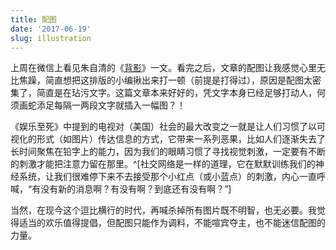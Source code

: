 ```yaml
---
title: 配图
date: '2017-06-19'
slug: illustration
---
```


上周在微信上看见朱自清的《[背影](http://mp.weixin.qq.com/s/JxeRrsx4gwbd8z1xZ7EOpg)》一文。看完之后，文章的配图让我感觉心里无比焦躁，简直想把这排版的小编揪出来打一顿（前提是打得过），原因是配图太密集了，简直是在玷污文字。这篇文章本来好好的，凭文字本身已经足够打动人，何须画蛇添足每隔一两段文字就插入一幅图？！

《娱乐至死》中提到的电视对（美国）社会的最大改变之一就是让人们习惯了以可视化的形式（如图片）传达信息的方式，它带来一系列恶果，比如人们逐渐失去了长时间聚焦在铅字上的能力，因为我们的眼睛习惯了寻找视觉刺激，一定要有不断的刺激才能把注意力留在那里。^[社交网络是一样的道理，它在默默训练我们的神经系统，让我们很难停下来不去接受那个小红点（或小蓝点）的刺激，内心一直呼喊，“有没有新的消息啊？有没有啊？到底还有没有啊？”]

当然，在现今这个逗比横行的时代，再喊杀掉所有图片既不明智，也无必要。我觉得适当的欢乐值得提倡，但配图只能作为调料，不能喧宾夺主，也不能迷信配图的力量。

